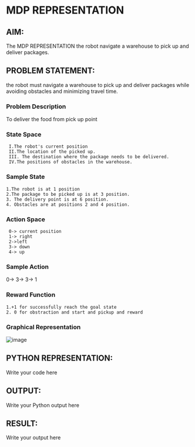 # MDP REPRESENTATION

## AIM:
The MDP REPRESENTATION the robot navigate a warehouse to pick up and deliver packages.

## PROBLEM STATEMENT:
the robot must navigate a warehouse to pick up and deliver packages while avoiding obstacles and minimizing travel time.

### Problem Description
To deliver the food from pick up point 

### State Space
```
 I.The robot's current position
 II.The location of the picked up.
 III. The destination where the package needs to be delivered.
 IV.The positions of obstacles in the warehouse.
```
 

 

### Sample State
```
1.The robot is at 1 position
2.The package to be picked up is at 3 position.
3. The delivery point is at 6 position.
4. Obstacles are at positions 2 and 4 position.
```

### Action Space
```
 0-> current position
 1-> right
 2->left
 3-> down
 4-> up
```
### Sample Action
 0-> 3-> 3-> 1

### Reward Function
```
1.+1 for successfully reach the goal state
2. 0 for obstraction and start and pickup and reward
```

### Graphical Representation
![image](https://github.com/user-attachments/assets/0c56ec7e-bcb5-4804-bbd0-7e704503e10b)


## PYTHON REPRESENTATION:
Write your code here

## OUTPUT:
Write your Python output here

## RESULT:
Write your output here


